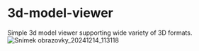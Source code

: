 # 3d-model-viewer
Simple 3d model viewer supporting wide variety of 3D formats.
![Snímek obrazovky_20241214_113118](https://github.com/user-attachments/assets/ac6d712d-cb21-45aa-b252-eeccd958d72c)
